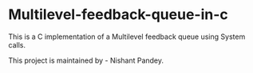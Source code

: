 # Multilevel-feedback-queue-in-c
This is a C implementation of a Multilevel feedback queue using System calls.

This project is maintained by - Nishant Pandey.
